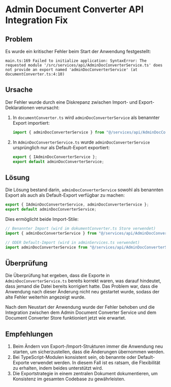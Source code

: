 # Admin Document Converter API Integration Fix

## Problem

Es wurde ein kritischer Fehler beim Start der Anwendung festgestellt:

```
main.ts:169 Failed to initialize application: SyntaxError: The requested module '/src/services/api/AdminDocConverterService.ts' does not provide an export named 'adminDocConverterService' (at documentConverter.ts:4:10)
```

## Ursache

Der Fehler wurde durch eine Diskrepanz zwischen Import- und Export-Deklarationen verursacht:

1. In `documentConverter.ts` wird `adminDocConverterService` als benannter Export importiert:
   ```typescript
   import { adminDocConverterService } from "@/services/api/AdminDocConverterService";
   ```

2. In `AdminDocConverterService.ts` wurde `adminDocConverterService` ursprünglich nur als Default-Export exportiert:
   ```typescript
   export { IAdminDocConverterService };
   export default adminDocConverterService;
   ```

## Lösung

Die Lösung bestand darin, `adminDocConverterService` sowohl als benannten Export als auch als Default-Export verfügbar zu machen:

```typescript
export { IAdminDocConverterService, adminDocConverterService };
export default adminDocConverterService;
```

Dies ermöglicht beide Import-Stile:

```typescript
// Benannter Import (wird im dokumentConverter.ts Store verwendet)
import { adminDocConverterService } from "@/services/api/AdminDocConverterService";

// ODER Default-Import (wird in adminServices.ts verwendet)
import adminDocConverterService from "@/services/api/AdminDocConverterService";
```

## Überprüfung

Die Überprüfung hat ergeben, dass die Exporte in `AdminDocConverterService.ts` bereits korrekt waren, was darauf hindeutet, dass jemand die Datei bereits korrigiert hatte. Das Problem war, dass die Anwendung nach dieser Änderung nicht neu gestartet wurde, sodass der alte Fehler weiterhin angezeigt wurde.

Nach dem Neustart der Anwendung wurde der Fehler behoben und die Integration zwischen dem Admin Document Converter Service und dem Document Converter Store funktioniert jetzt wie erwartet.

## Empfehlungen

1. Beim Ändern von Export-/Import-Strukturen immer die Anwendung neu starten, um sicherzustellen, dass die Änderungen übernommen werden.
2. Bei TypeScript-Modulen konsistent sein, ob benannte oder Default-Exporte verwendet werden. In diesem Fall ist es ratsam, die Flexibilität zu erhalten, indem beides unterstützt wird.
3. Die Exportstrategie in einem zentralen Dokument dokumentieren, um Konsistenz im gesamten Codebase zu gewährleisten.
